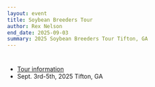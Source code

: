 ```yaml
---
layout: event
title: Soybean Breeders Tour
author: Rex Nelson
end_date: 2025-09-03
summary: 2025 Soybean Breeders Tour Tifton, GA 
---
```

<h1 class="uk-heading-divider"></h1>
<ul class="uk-list">
    <li><a href="" target="_blank">Tour information</a></li>
    <li>Sept. 3rd-5th, 2025 Tifton, GA</li>
</ul>
